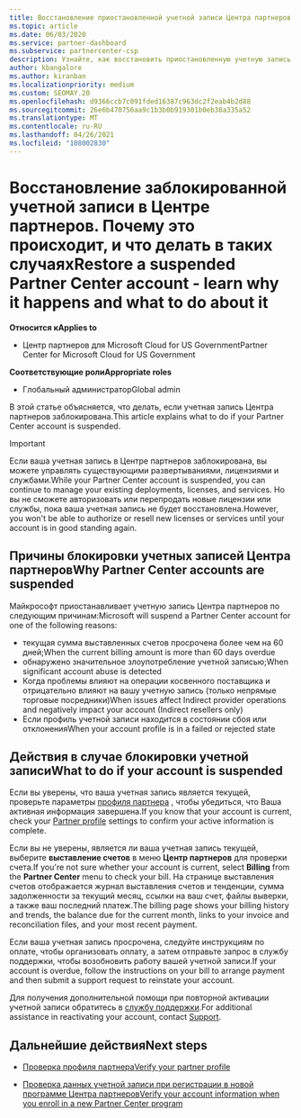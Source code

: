 ```yaml
---
title: Восстановление приостановленной учетной записи Центра партнеров
ms.topic: article
ms.date: 06/03/2020
ms.service: partner-dashboard
ms.subservice: partnercenter-csp
description: Узнайте, как восстановить приостановленную учетную запись Центра партнеров, причины приостановки учетной записи партнера и как можно использовать учетную запись во время приостановки.
author: kbangalore
ms.author: kiranban
ms.localizationpriority: medium
ms.custom: SEOMAY.20
ms.openlocfilehash: d9366ccb7c091fded16387c963dc2f2eab4b2d88
ms.sourcegitcommit: 26e6b470756aa9c1b3b0b919301b0eb38a335a52
ms.translationtype: MT
ms.contentlocale: ru-RU
ms.lasthandoff: 04/26/2021
ms.locfileid: "108002830"
---
```

# <a name="restore-a-suspended-partner-center-account---learn-why-it-happens-and-what-to-do-about-it"></a><span data-ttu-id="234b9-103">Восстановление заблокированной учетной записи в Центре партнеров. Почему это происходит, и что делать в таких случаях</span><span class="sxs-lookup"><span data-stu-id="234b9-103">Restore a suspended Partner Center account - learn why it happens and what to do about it</span></span>

<span data-ttu-id="234b9-104">**Относится к**</span><span class="sxs-lookup"><span data-stu-id="234b9-104">**Applies to**</span></span>

- <span data-ttu-id="234b9-105">Центр партнеров для Microsoft Cloud for US Government</span><span class="sxs-lookup"><span data-stu-id="234b9-105">Partner Center for Microsoft Cloud for US Government</span></span>

<span data-ttu-id="234b9-106">**Соответствующие роли**</span><span class="sxs-lookup"><span data-stu-id="234b9-106">**Appropriate roles**</span></span>

- <span data-ttu-id="234b9-107">Глобальный администратор</span><span class="sxs-lookup"><span data-stu-id="234b9-107">Global admin</span></span>

<span data-ttu-id="234b9-108">В этой статье объясняется, что делать, если учетная запись Центра партнеров заблокирована.</span><span class="sxs-lookup"><span data-stu-id="234b9-108">This article explains what to do if your Partner Center account is suspended.</span></span>

> [!IMPORTANT]  
> <span data-ttu-id="234b9-109">Если ваша учетная запись в Центре партнеров заблокирована, вы можете управлять существующими развертываниями, лицензиями и службами.</span><span class="sxs-lookup"><span data-stu-id="234b9-109">While your Partner Center account is suspended, you can continue to manage your existing deployments, licenses, and services.</span></span> <span data-ttu-id="234b9-110">Но вы не сможете авторизовать или перепродать новые лицензии или службы, пока ваша учетная запись не будет восстановлена.</span><span class="sxs-lookup"><span data-stu-id="234b9-110">However, you won't be able to authorize or resell new licenses or services until your account is in good standing again.</span></span>

## <a name="why-partner-center-accounts-are-suspended"></a><span data-ttu-id="234b9-111">Причины блокировки учетных записей Центра партнеров</span><span class="sxs-lookup"><span data-stu-id="234b9-111">Why Partner Center accounts are suspended</span></span>

<span data-ttu-id="234b9-112">Майкрософт приостанавливает учетную запись Центра партнеров по следующим причинам:</span><span class="sxs-lookup"><span data-stu-id="234b9-112">Microsoft will suspend a Partner Center account for one of the following reasons:</span></span>

- <span data-ttu-id="234b9-113">текущая сумма выставленных счетов просрочена более чем на 60 дней;</span><span class="sxs-lookup"><span data-stu-id="234b9-113">When the current billing amount is more than 60 days overdue</span></span>
- <span data-ttu-id="234b9-114">обнаружено значительное злоупотребление учетной записью;</span><span class="sxs-lookup"><span data-stu-id="234b9-114">When significant account abuse is detected</span></span>
- <span data-ttu-id="234b9-115">Когда проблемы влияют на операции косвенного поставщика и отрицательно влияют на вашу учетную запись (только непрямые торговые посредники)</span><span class="sxs-lookup"><span data-stu-id="234b9-115">When issues affect Indirect provider operations and negatively impact your account (Indirect resellers only)</span></span>
- <span data-ttu-id="234b9-116">Если профиль учетной записи находится в состоянии сбоя или отклонения</span><span class="sxs-lookup"><span data-stu-id="234b9-116">When your account profile is in a failed or rejected state</span></span>

## <a name="what-to-do-if-your-account-is-suspended"></a><span data-ttu-id="234b9-117">Действия в случае блокировки учетной записи</span><span class="sxs-lookup"><span data-stu-id="234b9-117">What to do if your account is suspended</span></span>

<span data-ttu-id="234b9-118">Если вы уверены, что ваша учетная запись является текущей, проверьте параметры [профиля партнера](https://partner.microsoft.com/pcv/accountsettings/partnerprofile) , чтобы убедиться, что Ваша активная информация завершена.</span><span class="sxs-lookup"><span data-stu-id="234b9-118">If you know that your account is current, check your [Partner profile](https://partner.microsoft.com/pcv/accountsettings/partnerprofile) settings to confirm your active information is complete.</span></span> 

<span data-ttu-id="234b9-119">Если вы не уверены, является ли ваша учетная запись текущей, выберите **выставление счетов** в меню **Центр партнеров** для проверки счета.</span><span class="sxs-lookup"><span data-stu-id="234b9-119">If you're not sure whether your account is current, select **Billing** from the **Partner Center** menu to check your bill.</span></span> <span data-ttu-id="234b9-120">На странице выставления счетов отображается журнал выставления счетов и тенденции, сумма задолженности за текущий месяц, ссылки на ваш счет, файлы выверки, а также ваш последний платеж.</span><span class="sxs-lookup"><span data-stu-id="234b9-120">The billing page shows your billing history and trends, the balance due for the current month, links to your invoice and reconciliation files, and your most recent payment.</span></span>

<span data-ttu-id="234b9-121">Если ваша учетная запись просрочена, следуйте инструкциям по оплате, чтобы организовать оплату, а затем отправьте запрос в службу поддержки, чтобы возобновить работу вашей учетной записи.</span><span class="sxs-lookup"><span data-stu-id="234b9-121">If your account is overdue, follow the instructions on your bill to arrange payment and then submit a support request to reinstate your account.</span></span> 

<span data-ttu-id="234b9-122">Для получения дополнительной помощи при повторной активации учетной записи обратитесь в [службу поддержки](https://partner.microsoft.com/dashboard/support/csp/servicerequests/create).</span><span class="sxs-lookup"><span data-stu-id="234b9-122">For additional assistance in reactivating your account, contact [Support](https://partner.microsoft.com/dashboard/support/csp/servicerequests/create).</span></span>

## <a name="next-steps"></a><span data-ttu-id="234b9-123">Дальнейшие действия</span><span class="sxs-lookup"><span data-stu-id="234b9-123">Next steps</span></span>

- [<span data-ttu-id="234b9-124">Проверка профиля партнера</span><span class="sxs-lookup"><span data-stu-id="234b9-124">Verify your partner profile</span></span>](update-your-partner-profile.md)

- [<span data-ttu-id="234b9-125">Проверка данных учетной записи при регистрации в новой программе Центра партнеров</span><span class="sxs-lookup"><span data-stu-id="234b9-125">Verify your account information when you enroll in a new Partner Center program</span></span>](verification-responses.md)

